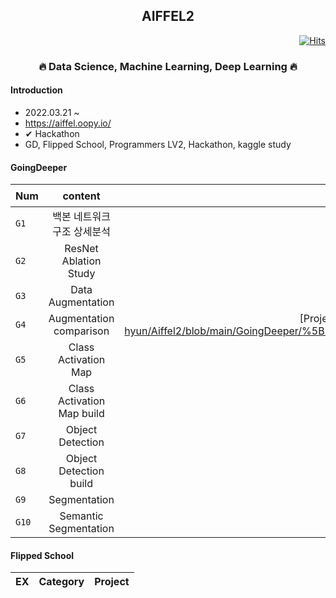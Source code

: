 <h2 align="center">  AIFFEL2 </h3>
  
<div align="right">

[![Hits](https://hits.seeyoufarm.com/api/count/incr/badge.svg?url=https%3A%2F%2Fgithub.com%2Fkim-seo-hyun%2FAiffel2&count_bg=%23A6D2FE&title_bg=%234D4F51&icon=github.svg&icon_color=%23E7E7E7&title=hits&edge_flat=false)](https://hits.seeyoufarm.com)
</div>
  

  
  <h3 align="center"> 🔥 Data Science, Machine Learning, Deep Learning 🔥</h3>


<h4> Introduction </h4>

- 2022.03.21 ~ 
- https://aiffel.oopy.io/
- ✔ Hackathon
- GD, Flipped School, Programmers LV2, Hackathon, kaggle study


<h4> GoingDeeper </h4>

| Num | content | Project | ⭐⭐⭐
|---|:---:|:---:|:---:|
|`G1`| 백본 네트워크 구조 상세분석 | | |
|`G2`| ResNet Ablation Study | [[Project01]ResNet](https://github.com/kim-seo-hyun/Aiffel2/blob/main/GoingDeeper/%5BProject01%5DResNet.ipynb) | |
|`G3`| Data Augmentation | [tf.image.augmentation](https://github.com/kim-seo-hyun/Aiffel2/blob/main/GoingDeeper/%5B03%5Dtf.image.augmentation.ipynb) | |
|`G4`| Augmentation comparison  | [Project02]CutMix_Mixup(https://github.com/kim-seo-hyun/Aiffel2/blob/main/GoingDeeper/%5BProject02%5DCutMix_Mixup_ipynb%EC%9D%98_%EC%82%AC%EB%B3%B8.ipynb) | |
|`G5`| Class Activation Map | CAM, Grad-CAM, AcoL, IoU, MaP |
|`G6`| Class Activation Map build | |
|`G7`| Object Detection | |
|`G8`| Object Detection build | |
|`G9`| Segmentation | |
|`G10`| Semantic Segmentation | |


<h4> Flipped School </h4>

| EX | Category | Project
|---|:---:|:---:|
